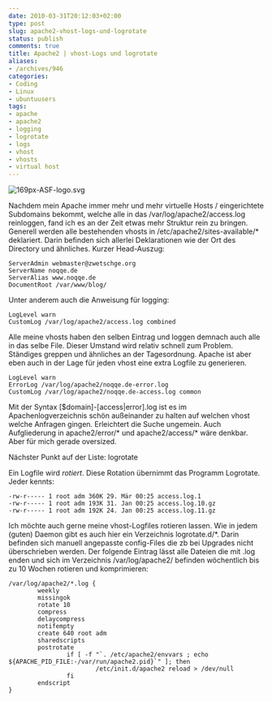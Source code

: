 ```yaml
---
date: 2010-03-31T20:12:03+02:00
type: post
slug: apache2-vhost-logs-und-logrotate
status: publish
comments: true
title: Apache2 | vhost-Logs und logrotate
aliases:
- /archives/946
categories:
- Coding
- Linux
- ubuntuusers
tags:
- apache
- apache2
- logging
- logrotate
- logs
- vhost
- vhosts
- virtual host
---
```


![169px-ASF-logo.svg](/uploads/2010/03/169px-ASF-logo.svg.png)

Nachdem mein Apache immer mehr und mehr virtuelle Hosts / eingerichtete Subdomains bekommt, welche alle in das /var/log/apache2/access.log reinloggen, fand ich es an der Zeit etwas mehr Struktur rein zu bringen. Generell werden alle bestehenden vhosts in /etc/apache2/sites-available/* deklariert.
Darin befinden sich allerlei Deklarationen wie der Ort des Directory und ähnliches. Kurzer Head-Auszug:

```
ServerAdmin webmaster@zwetschge.org
ServerName noqqe.de
ServerAlias www.noqqe.de
DocumentRoot /var/www/blog/
```


Unter anderem auch die Anweisung für logging:

```
LogLevel warn
CustomLog /var/log/apache2/access.log combined
```


Alle meine vhosts haben den selben Eintrag und loggen demnach auch alle in das selbe File. Dieser Umstand wird relativ schnell zum Problem. Ständiges greppen und ähnliches an der Tagesordnung. Apache ist aber eben auch in der Lage für jeden vhost eine extra Logfile zu generieren.

```
LogLevel warn
ErrorLog /var/log/apache2/noqqe.de-error.log
CustomLog /var/log/apache2/noqqe.de-access.log common
```


Mit der Syntax [$domain]-[access|error].log ist es im Apachenlogverzeichnis schön außeinander zu halten auf welchen vhost welche Anfragen gingen. Erleichtert die Suche ungemein. Auch Aufgliederung in apache2/error/* und apache2/access/* wäre denkbar. Aber für mich gerade oversized.

Nächster Punkt auf der Liste: logrotate

Ein Logfile wird _rotiert_. Diese Rotation übernimmt das Programm Logrotate. Jeder kennts:

```
-rw-r----- 1 root adm 360K 29. Mär 00:25 access.log.1
-rw-r----- 1 root adm 193K 31. Jan 00:25 access.log.10.gz
-rw-r----- 1 root adm 192K 24. Jan 00:25 access.log.11.gz
```


Ich möchte auch gerne meine vhost-Logfiles rotieren lassen. Wie in jedem (guten) Daemon gibt es auch hier ein Verzeichnis logrotate.d/*. Darin befinden sich manuell angepasste config-Files die zb bei Upgrades nicht überschrieben werden. Der folgende Eintrag lässt alle Dateien die mit .log enden und sich im Verzeichnis /var/log/apache2/ befinden wöchentlich bis zu 10 Wochen rotieren und komprimieren:



    /var/log/apache2/*.log {
            weekly
            missingok
            rotate 10
            compress
            delaycompress
            notifempty
            create 640 root adm
            sharedscripts
            postrotate
                    if [ -f "`. /etc/apache2/envvars ; echo ${APACHE_PID_FILE:-/var/run/apache2.pid}`" ]; then
                            /etc/init.d/apache2 reload > /dev/null
                    fi
            endscript
    }
